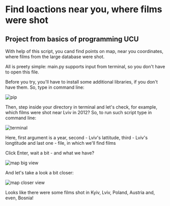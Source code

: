 # Find loactions near you, where films were shot
## Project from basics of programming UCU
With help of this script, you cand find points on map, near you coordinates, where films from the large database were shot.

All is preety simple: main.py supports input from terminal, so you don't have to open this file.

Before you try, you'll have to install some additional libraries, if you don't have them. So, type in command line:

![pip](https://user-images.githubusercontent.com/116595519/219000083-346e102f-5075-4ce5-94bd-3b36888fed19.png)

Then, step inside your directory in terminal and let's check, for example, which films were shot near Lviv in 2012?
So, to run such script type in command line:

![terminal](https://user-images.githubusercontent.com/116595519/219000589-92aa2d1e-c955-485d-85e5-0699228189a6.png)

Here, first argument is a year, second - Lviv's lattitude, third - Lviv's longtitude and last one - file, in which we'll find films

Click Enter, wait a bit - and what we have?

![map big view](https://user-images.githubusercontent.com/116595519/219572424-d9a9485e-41d2-4efe-9b22-c7ffc6b96416.png)

And let's take a look a bit closer:

![map closer view](https://user-images.githubusercontent.com/116595519/219572503-06e9dcbb-7b62-401b-ae27-e750ede981df.png)

Looks like there were some films shot in Kyiv, Lviv, Poland, Austria and, even, Bosnia!
